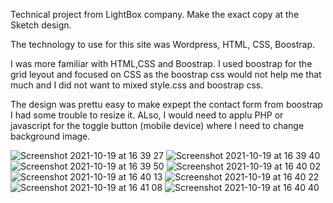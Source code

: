 Technical project from LightBox company. Make the exact copy at the Sketch design.

The technology to use for this site was Wordpress, HTML, CSS, Boostrap. 

I was more familiar with HTML,CSS and Boostrap. I used boostrap for the grid leyout and focused on CSS as the boostrap css would not help me that much and I did not
want to mixed style.css and boostrap css. 

The design was prettu easy to make expept the contact form from boostrap I had some trouble to resize it. ALso, I would need to applu PHP or javascript for the
toggle button (mobile device) where I need to change background image.




![Screenshot 2021-10-19 at 16 39 27](https://user-images.githubusercontent.com/62358510/137945141-991856dc-2cec-4538-af0c-ef1b26d82e6a.png)
![Screenshot 2021-10-19 at 16 39 40](https://user-images.githubusercontent.com/62358510/137945152-ec1e784a-4df9-41b6-b0ed-4dce43549c5a.png)
![Screenshot 2021-10-19 at 16 39 50](https://user-images.githubusercontent.com/62358510/137945163-8e662a44-e895-4291-9726-c0d9a05b6661.png)
![Screenshot 2021-10-19 at 16 40 02](https://user-images.githubusercontent.com/62358510/137945168-31313fe0-6d0a-4d7f-b7b4-68e8e3e814d6.png)
![Screenshot 2021-10-19 at 16 40 13](https://user-images.githubusercontent.com/62358510/137945177-a3ccbb11-3e96-496f-913d-9ab9453da7ad.png)
![Screenshot 2021-10-19 at 16 40 22](https://user-images.githubusercontent.com/62358510/137945185-8f9d4c74-b892-4c02-a653-49c11c9b9a21.png)
![Screenshot 2021-10-19 at 16 41 08](https://user-images.githubusercontent.com/62358510/137945191-af9ed293-5b38-425b-8e22-9bd0e2273d66.png)
![Screenshot 2021-10-19 at 16 40 40](https://user-images.githubusercontent.com/62358510/137945196-b2a522f8-bf24-4456-9f2b-aafb20393029.png)
